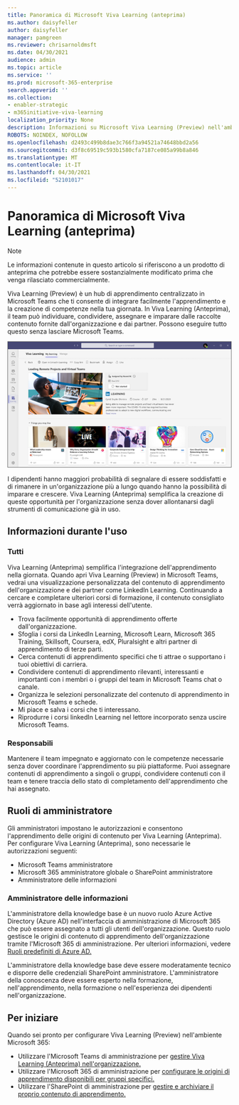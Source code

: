 ```yaml
---
title: Panoramica di Microsoft Viva Learning (anteprima)
ms.author: daisyfeller
author: daisyfeller
manager: pamgreen
ms.reviewer: chrisarnoldmsft
ms.date: 04/30/2021
audience: admin
ms.topic: article
ms.service: ''
ms.prod: microsoft-365-enterprise
search.appverid: ''
ms.collection:
- enabler-strategic
- m365initiative-viva-learning
localization_priority: None
description: Informazioni su Microsoft Viva Learning (Preview) nell'ambiente Microsoft 365 locale.
ROBOTS: NOINDEX, NOFOLLOW
ms.openlocfilehash: d2493c499b8dae3c766f3a94521a74648bbd2a56
ms.sourcegitcommit: d3f8c69519c593b1580cfa7187ce085a99b8a846
ms.translationtype: MT
ms.contentlocale: it-IT
ms.lasthandoff: 04/30/2021
ms.locfileid: "52101017"
---
```

# <a name="overview-of-microsoft-viva-learning-preview"></a>Panoramica di Microsoft Viva Learning (anteprima) 

> [!NOTE]
> Le informazioni contenute in questo articolo si riferiscono a un prodotto di anteprima che potrebbe essere sostanzialmente modificato prima che venga rilasciato commercialmente. 

Viva Learning (Preview) è un hub di apprendimento centralizzato in Microsoft Teams che ti consente di integrare facilmente l'apprendimento e la creazione di competenze nella tua giornata. In Viva Learning (Anteprima), il team può individuare, condividere, assegnare e imparare dalle raccolte contenuto fornite dall'organizzazione e dai partner. Possono eseguire tutto questo senza lasciare Microsoft Teams.

   ![Screenshot della home page viva learning (anteprima) in Teams.](../media/learning/learning-home-teams.png)
 
I dipendenti hanno maggiori probabilità di segnalare di essere soddisfatti e di rimanere in un'organizzazione più a lungo quando hanno la possibilità di imparare e crescere. Viva Learning (Anteprima) semplifica la creazione di queste opportunità per l'organizzazione senza dover allontanarsi dagli strumenti di comunicazione già in uso.

## <a name="learn-while-working"></a>Informazioni durante l'uso

### <a name="everyone"></a>Tutti

Viva Learning (Anteprima) semplifica l'integrazione dell'apprendimento nella giornata. Quando apri Viva Learning (Preview) in Microsoft Teams, vedrai una visualizzazione personalizzata del contenuto di apprendimento dell'organizzazione e dei partner come LinkedIn Learning. Continuando a cercare e completare ulteriori corsi di formazione, il contenuto consigliato verrà aggiornato in base agli interessi dell'utente.

- Trova facilmente opportunità di apprendimento offerte dall'organizzazione.
- Sfoglia i corsi da LinkedIn Learning, Microsoft Learn, Microsoft 365 Training, Skillsoft, Coursera, edX, Pluralsight e altri partner di apprendimento di terze parti.
- Cerca contenuti di apprendimento specifici che ti attrae o supportano i tuoi obiettivi di carriera.
- Condividere contenuti di apprendimento rilevanti, interessanti e importanti con i membri o i gruppi del team in Microsoft Teams chat o canale.
- Organizza le selezioni personalizzate del contenuto di apprendimento in Microsoft Teams e schede.
- Mi piace e salva i corsi che ti interessano.
- Riprodurre i corsi linkedIn Learning nel lettore incorporato senza uscire Microsoft Teams.

### <a name="managers"></a>Responsabili

Mantenere il team impegnato e aggiornato con le competenze necessarie senza dover coordinare l'apprendimento su più piattaforme. Puoi assegnare contenuti di apprendimento a singoli o gruppi, condividere contenuti con il team e tenere traccia dello stato di completamento dell'apprendimento che hai assegnato.

## <a name="admin-roles"></a>Ruoli di amministratore

Gli amministratori impostano le autorizzazioni e consentono l'apprendimento delle origini di contenuto per Viva Learning (Anteprima). Per configurare Viva Learning (Anteprima), sono necessarie le autorizzazioni seguenti:

- Microsoft Teams amministratore
- Microsoft 365 amministratore globale o SharePoint amministratore
- Amministratore delle informazioni

### <a name="knowledge-admin"></a>Amministratore delle informazioni

L'amministratore della knowledge base è un nuovo ruolo Azure Active Directory (Azure AD) nell'interfaccia di amministrazione di Microsoft 365 che può essere assegnato a tutti gli utenti dell'organizzazione. Questo ruolo gestisce le origini di contenuto di apprendimento dell'organizzazione tramite l'Microsoft 365 di amministrazione. Per ulteriori informazioni, vedere [Ruoli predefiniti di Azure AD.](/azure/active-directory/roles/permissions-reference#knowledge-administrator)

L'amministratore della knowledge base deve essere moderatamente tecnico e disporre delle credenziali SharePoint amministratore. L'amministratore della conoscenza deve essere esperto nella formazione, nell'apprendimento, nella formazione o nell'esperienza dei dipendenti nell'organizzazione.

## <a name="get-started"></a>Per iniziare

Quando sei pronto per configurare Viva Learning (Preview) nell'ambiente Microsoft 365:

- Utilizzare l'Microsoft Teams di amministrazione per [gestire Viva Learning (Anteprima) nell'organizzazione.](set-up-teams-admin-center.md)
- Utilizzare l'Microsoft 365 di amministrazione per [configurare le origini di apprendimento disponibili per gruppi specifici.](content-sources-365-admin-center.md)
- Utilizzare l'SharePoint di amministrazione per [gestire e archiviare il proprio contenuto di apprendimento.](configure-sharepoint-content-source.md)




